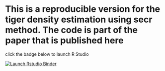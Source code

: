 # This is a reproducible version for the tiger density estimation using secr method. The code is part of the paper that is published here 
click the badge below to launch R Studio


<!-- badges: start -->
  [![Launch Rstudio Binder](http://mybinder.org/badge_logo.svg)](https://mybinder.org/v2/gh/nishantbhardwaj1/bhardwaj_et_al_tiger_paper/master?urlpath=rstudio)
  <!-- badges: end -->
  
  

